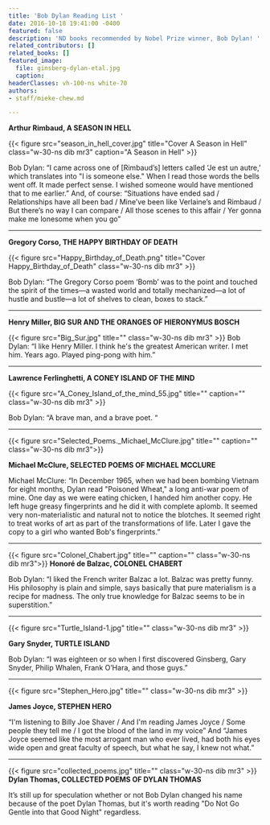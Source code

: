 ```yaml
---
title: 'Bob Dylan Reading List '
date: 2016-10-18 19:41:00 -0400
featured: false
description: 'ND books recommended by Nobel Prize winner, Bob Dylan! '
related_contributors: []
related_books: []
featured_image:
  file: ginsberg-dylan-etal.jpg
  caption:
headerClasses: vh-100-ns white-70
authors:
- staff/mieke-chew.md

---
```




**Arthur Rimbaud, A SEASON IN HELL**

{{< figure src="season_in_hell_cover.jpg" title="Cover A Season in Hell" class="w-30-ns dib mr3" caption="A Season in Hell" >}}

Bob Dylan: “I came across one of [Rimbaud’s] letters called ‘Je est un autre,’ which translates into "I is someone else." When I read those words the bells went off. It made perfect sense. I wished someone would have mentioned that to me earlier.” And, of course: “Situations have ended sad / Relationships have all been bad / Mine’ve been like Verlaine’s and Rimbaud / But there’s no way I can compare / All those scenes to this affair / Yer gonna make me lonesome when you go”



---
**Gregory Corso, THE HAPPY BIRTHDAY OF DEATH**

{{< figure src="Happy_Birthday_of_Death.png" title="Cover Happy_Birthday_of_Death" class="w-30-ns dib mr3"  >}}

Bob Dylan: “The Gregory Corso poem ‘Bomb’ was to the point and touched the spirit of the times—a wasted world and totally mechanized—a lot of hustle and bustle—a lot of shelves to clean, boxes to stack.”

---

**Henry Miller, BIG SUR AND THE ORANGES OF HIERONYMUS BOSCH**

{{< figure src="Big_Sur.jpg" title="" class="w-30-ns dib mr3" >}}
Bob Dylan: “I like Henry Miller. I think he's the greatest American writer. I met him. Years ago. Played ping-pong with him.”

---
**Lawrence Ferlinghetti, A CONEY ISLAND OF THE MIND**

{{< figure src="A_Coney_Island_of_the_mind_55.jpg" title="" caption="" class="w-30-ns dib mr3" >}}

Bob Dylan: “A brave man, and a brave poet. “

---
{{< figure src="Selected_Poems._Michael_McClure.jpg" title="" caption="" class="w-30-ns dib mr3">}}

**Michael McClure, SELECTED POEMS OF MICHAEL MCCLURE**

Michael McClure: “In December 1965, when we had been bombing Vietnam for eight months, Dylan read "Poisoned Wheat," a long anti-war poem of mine. One day as we were eating chicken, I handed him another copy. He left huge greasy fingerprints and he did it with complete aplomb. It seemed very non-materialistic and natural not to notice the blotches. It seemed right to treat works of art as part of the transformations of life. Later I gave the copy to a girl who wanted Bob's fingerprints.”

---
{{< figure src="Colonel_Chabert.jpg" title="" caption="" class="w-30-ns dib mr3">}}
**Honoré de Balzac, COLONEL CHABERT**

Bob Dylan: “I liked the French writer Balzac a lot. Balzac was pretty funny. His philosophy is plain and simple, says basically that pure materialism is a recipe for madness. The only true knowledge for Balzac seems to be in superstition.”

---
{{< figure src="Turtle_Island-1.jpg" title="" class="w-30-ns dib mr3" >}}

**Gary Snyder, TURTLE ISLAND**

Bob Dylan: “I was eighteen or so when I first discovered Ginsberg, Gary Snyder, Philip Whalen, Frank O’Hara, and those guys.”


---
{{< figure src="Stephen_Hero.jpg" title="" class="w-30-ns dib mr3" >}}

**James Joyce, STEPHEN HERO**

“I'm listening to Billy Joe Shaver / And I'm reading James Joyce / Some people they tell me / I got the blood of the land in my voice” And “James Joyce seemed like the most arrogant man who ever lived, had both his eyes wide open and great faculty of speech, but what he say, I knew not what.”


---
{{< figure src="collected_poems.jpg" title="" class="w-30-ns dib mr3" >}}
**Dylan Thomas, COLLECTED POEMS OF DYLAN THOMAS**

It’s still up for speculation whether or not Bob Dylan changed his name because of the poet Dylan Thomas, but it's worth reading "Do Not Go Gentle into that Good Night" regardless.
